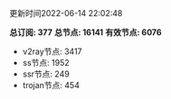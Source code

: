 更新时间2022-06-14 22:02:48

**总订阅: 377**
**总节点: 16141**
**有效节点: 6076**
- v2ray节点: 3417
- ss节点: 1952
- ssr节点: 249
- trojan节点: 454
